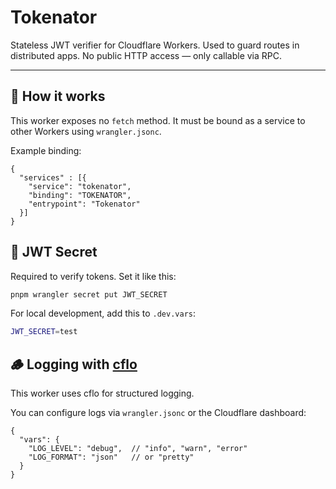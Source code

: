 # Tokenator

Stateless JWT verifier for Cloudflare Workers.
Used to guard routes in distributed apps. No public HTTP access —  only callable via RPC.

---

## 🧩 How it works

This worker exposes no `fetch` method.
It must be bound as a service to other Workers using `wrangler.jsonc`.

Example binding:

```jsonc
{
  "services" : [{
    "service": "tokenator",
    "binding": "TOKENATOR",
    "entrypoint": "Tokenator"
  }]
}
```

## 🔐 JWT Secret
Required to verify tokens. Set it like this:

```bash
pnpm wrangler secret put JWT_SECRET
```

For local development, add this to `.dev.vars`:

```bash
JWT_SECRET=test
```

## 🪵 Logging with [cflo](https://github.com/gambonny/cflo)
This worker uses cflo for structured logging.

You can configure logs via `wrangler.jsonc` or the Cloudflare dashboard:

```jsonc
{
  "vars": {
    "LOG_LEVEL": "debug",  // "info", "warn", "error"
    "LOG_FORMAT": "json"   // or "pretty"
  }
}
```
